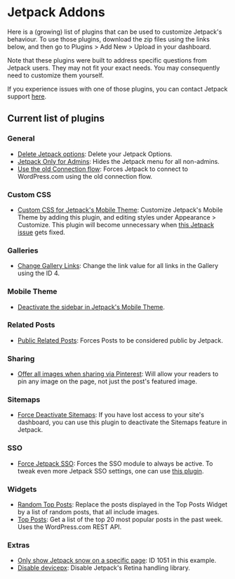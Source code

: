 # Jetpack Addons

Here is a (growing) list of plugins that can be used to customize Jetpack's behaviour. To use those plugins, download the zip files using the links below, and then go to Plugins > Add New > Upload in your dashboard.

Note that these plugins were built to address specific questions from Jetpack users. They may not fit your exact needs. You may consequently need to customize them yourself.

If you experience issues with one of those plugins, you can contact Jetpack support [here](http://jetpack.com/contact-support/).

## Current list of plugins

### General

- [Delete Jetpack options](https://github.com/automattic/jetpack-addons/archive/add/jp-rm-options.zip): Delete your Jetpack Options.
- [Jetpack Only for Admins](https://github.com/automattic/jetpack-addons/archive/jetpack-admins.zip): Hides the Jetpack menu for all non-admins.
- [Use the old Connection flow](https://github.com/automattic/jetpack-addons/archive/add/add/old-connection-flow.zip): Forces Jetpack to connect to WordPress.com using the old connection flow.

### Custom CSS

- [Custom CSS for Jetpack's Mobile Theme](https://github.com/automattic/jetpack-addons/archive/mobile-custom-css.zip): Customize Jetpack's Mobile Theme by adding this plugin, and editing styles under Appearance > Customize. This plugin will become unnecessary when [this Jetpack issue](https://github.com/Automattic/jetpack/issues/5815) gets fixed.

### Galleries

- [Change Gallery Links](https://github.com/automattic/jetpack-addons/archive/change-gallery-links.zip): Change the link value for all links in the Gallery using the ID 4.

### Mobile Theme

- [Deactivate the sidebar in Jetpack's Mobile 
Theme](https://github.com/automattic/jetpack-addons/archive/rm-minileven-sidebar.zip).

### Related Posts

- [Public Related Posts](https://github.com/automattic/jetpack-addons/archive/public-related-posts.zip): Forces Posts to be considered public by Jetpack.

### Sharing

- [Offer all images when sharing via Pinterest](https://github.com/automattic/jetpack-addons/archive/pinterest-all-images.zip): Will allow your readers to pin any image on the page, not just the post's featured image.

### Sitemaps

- [Force Deactivate Sitemaps](https://github.com/Automattic/jetpack-addons/blob/force-deactivate-sitemaps/force-deactivate-sitemaps.php): If you have lost access to your site's dashboard, you can use this plugin to deactivate the Sitemaps feature in Jetpack.

### SSO

- [Force Jetpack SSO](https://github.com/automattic/jetpack-addons/archive/force-sso.zip): Forces the SSO module to always be active. To tweak even more Jetpack SSO settings, one can use [this plugin](https://github.com/Automattic/jetpack-force-2fa).

### Widgets

- [Random Top Posts](https://github.com/automattic/jetpack-addons/archive/random-top-posts.zip): Replace the posts displayed in the Top Posts Widget by a list of random posts, that all include images.
- [Top Posts](https://github.com/automattic/jetpack-addons/archive/top-posts-api.zip): Get a list of the top 20 most popular posts in the past week. Uses the WordPress.com REST API.

### Extras

- [Only show Jetpack snow on a specific page](https://github.com/automattic/jetpack-addons/archive/limited-snow.zip): ID 1051 in this example.
- [Disable devicepx](https://github.com/automattic/jetpack-addons/archive/jeherve-disable-devicepx.zip): Disable Jetpack's Retina handling library.
